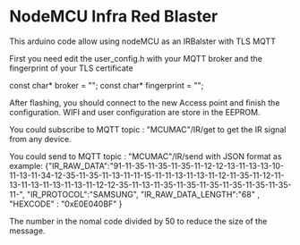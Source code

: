 # NodeMCU Infra Red Blaster
This arduino code allow using nodeMCU as an IRBalster with TLS MQTT

First you need edit the user_config.h with your MQTT broker and the fingerprint of your TLS certificate

const char*       broker      = ""; 
const char*       fingerprint = "";

After flashing, you should connect to the new Access point and finish the configuration.
WIFI and user configuration are store in the EEPROM.

You could subscribe to MQTT topic : "MCUMAC"/IR/get to get the IR signal from any device.

You could send to MQTT topic : "MCUMAC"/IR/send with JSON format as example:
{"IR_RAW_DATA":"91-11-35-11-35-11-35-11-12-12-13-11-13-13-10-11-13-11-34-12-35-11-35-11-13-11-11-15-11-11-13-11-13-11-12-11-35-11-12-11-13-11-13-11-13-11-13-11-12-12-35-11-13-11-35-11-35-11-35-11-35-11-35-11-35-11-",
"IR_PROTOCOL":"SAMSUNG",
"IR_RAW_DATA_LENGTH":"68" , 
"HEXCODE" : "0xE0E040BF" }

The number in the nomal code divided by 50 to reduce the size of the message.
